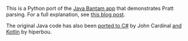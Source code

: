 This is a Python port of the [Java Bantam app][bantam] that demonstrates Pratt parsing. For a full explanation, see [this blog post][blog].

[bantam]: https://github.com/munificent/bantam
[blog]: http://journal.stuffwithstuff.com/2011/03/19/pratt-parsers-expression-parsing-made-easy/

The original Java code has also been [ported to C#][csharp] by John Cardinal [and Kotlin][kotlin] by hiperbou.

[csharp]: https://github.com/jfcardinal/BantamCs
[kotlin]: https://github.com/hiperbou/bantam-kotlin
